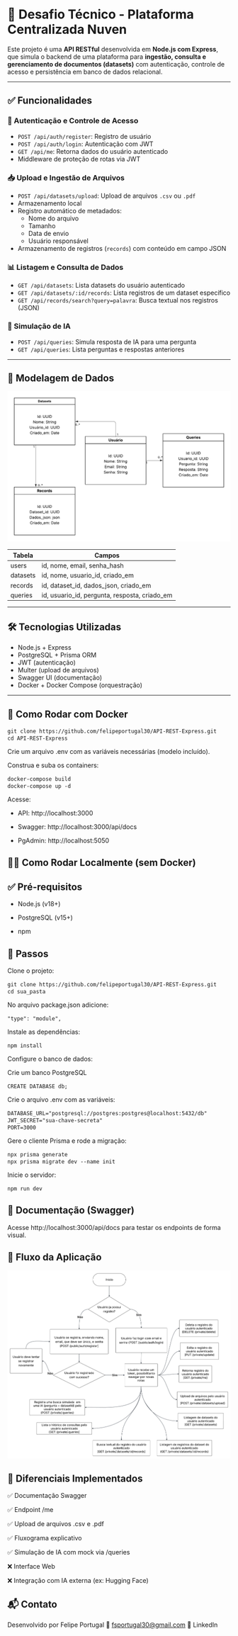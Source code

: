 # 🚀 Desafio Técnico - Plataforma Centralizada Nuven

Este projeto é uma **API RESTful** desenvolvida em **Node.js com Express**, que simula o backend de uma plataforma para **ingestão, consulta e gerenciamento de documentos (datasets)** com autenticação, controle de acesso e persistência em banco de dados relacional.

---

## ✅ Funcionalidades

### 🔐 Autenticação e Controle de Acesso

- `POST /api/auth/register`: Registro de usuário
- `POST /api/auth/login`: Autenticação com JWT
- `GET /api/me`: Retorna dados do usuário autenticado
- Middleware de proteção de rotas via JWT

### 📥 Upload e Ingestão de Arquivos

- `POST /api/datasets/upload`: Upload de arquivos `.csv` ou `.pdf`
- Armazenamento local
- Registro automático de metadados:
  - Nome do arquivo
  - Tamanho
  - Data de envio
  - Usuário responsável
- Armazenamento de registros (`records`) com conteúdo em campo JSON

### 📊 Listagem e Consulta de Dados

- `GET /api/datasets`: Lista datasets do usuário autenticado
- `GET /api/datasets/:id/records`: Lista registros de um dataset específico
- `GET /api/records/search?query=palavra`: Busca textual nos registros (JSON)

### 🤖 Simulação de IA

- `POST /api/queries`: Simula resposta de IA para uma pergunta
- `GET /api/queries`: Lista perguntas e respostas anteriores

---

## 🧱 Modelagem de Dados

![Classe UML da API](./imgs/ClasseUML.png)

| Tabela   | Campos                                        |
| -------- | --------------------------------------------- |
| users    | id, nome, email, senha_hash                   |
| datasets | id, nome, usuario_id, criado_em               |
| records  | id, dataset_id, dados_json, criado_em         |
| queries  | id, usuario_id, pergunta, resposta, criado_em |

---

## 🛠️ Tecnologias Utilizadas

- Node.js + Express
- PostgreSQL + Prisma ORM
- JWT (autenticação)
- Multer (upload de arquivos)
- Swagger UI (documentação)
- Docker + Docker Compose (orquestração)

---

## 🐳 Como Rodar com Docker

    git clone https://github.com/felipeportugal30/API-REST-Express.git
    cd API-REST-Express

Crie um arquivo .env com as variáveis necessárias (modelo incluído).

Construa e suba os containers:

    docker-compose build
    docker-compose up -d

Acesse:

- API: http://localhost:3000

- Swagger: http://localhost:3000/api/docs

- PgAdmin: http://localhost:5050

## 🧑‍💻 Como Rodar Localmente (sem Docker)

## ✅ Pré-requisitos

- Node.js (v18+)

- PostgreSQL (v15+)

- npm

## 🔧 Passos

Clone o projeto:

    git clone https://github.com/felipeportugal30/API-REST-Express.git
    cd sua_pasta

No arquivo package.json adicione:

    "type": "module",

Instale as dependências:

    npm install

Configure o banco de dados:

Crie um banco PostgreSQL

    CREATE DATABASE db;

Crie o arquivo .env com as variáveis:

    DATABASE_URL="postgresql://postgres:postgres@localhost:5432/db"
    JWT_SECRET="sua-chave-secreta"
    PORT=3000

Gere o cliente Prisma e rode a migração:

    npx prisma generate
    npx prisma migrate dev --name init

Inicie o servidor:

    npm run dev

## 🧪 Documentação (Swagger)

Acesse http://localhost:3000/api/docs para testar os endpoints de forma visual.

## 🔁 Fluxo da Aplicação

![Fluxograma da API](./imgs/fluxograma.png)

## 🚀 Diferenciais Implementados

✅ Documentação Swagger

✅ Endpoint /me

✅ Upload de arquivos .csv e .pdf

✅ Fluxograma explicativo

✅ Simulação de IA com mock via /queries

❌ Interface Web

❌ Integração com IA externa (ex: Hugging Face)

## 📬 Contato

Desenvolvido por Felipe Portugal
📧 fsportugal30@gmail.com
🔗 LinkedIn
